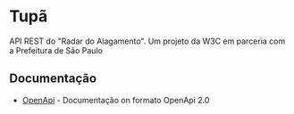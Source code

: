# Tupã

API REST do "Radar do Alagamento". Um projeto da W3C em parceria com a Prefeitura de São Paulo


## Documentação
* [OpenApi](http://rebilly.github.io/ReDoc/?url=https://dtupa.eokoe.com/openapi?v=1512050853) - Documentação on formato OpenApi 2.0 


